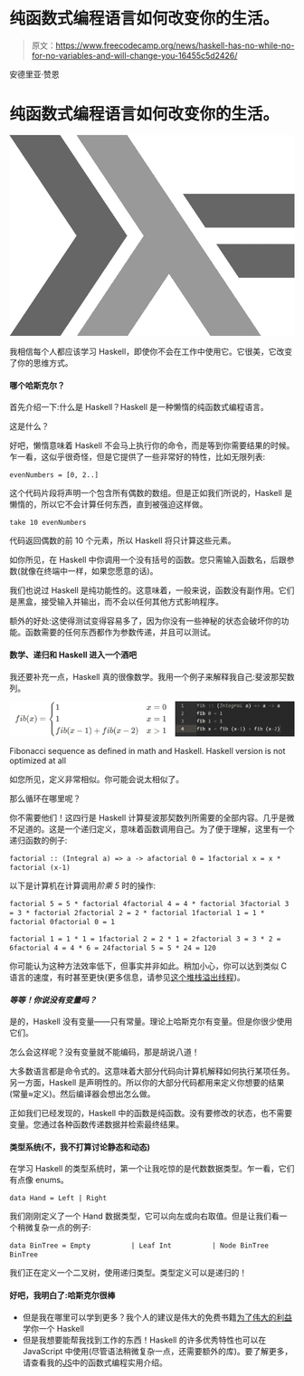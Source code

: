 # 纯函数式编程语言如何改变你的生活。

> 原文：<https://www.freecodecamp.org/news/haskell-has-no-while-no-for-no-variables-and-will-change-you-16455c5d2426/>

安德里亚·赞恩

# 纯函数式编程语言如何改变你的生活。

![62c1Jf2PAHLG-qsGOb8ejSdvHOKbIiYfb8Tp](img/095eb7102c5e9d668ff7891acf7e20ab.png)

我相信每个人都应该学习 Haskell，即使你不会在工作中使用它。它很美，它改变了你的思维方式。

#### 哪个哈斯克尔？

首先介绍一下:什么是 Haskell？Haskell 是一种懒惰的纯函数式编程语言。

这是什么？

好吧，懒惰意味着 Haskell 不会马上执行你的命令，而是等到你需要结果的时候。乍一看，这似乎很奇怪，但是它提供了一些非常好的特性，比如无限列表:

```
evenNumbers = [0, 2..]
```

这个代码片段将声明一个包含所有偶数的数组。但是正如我们所说的，Haskell 是懒惰的，所以它不会计算任何东西，直到被强迫这样做。

```
take 10 evenNumbers
```

代码返回偶数的前 10 个元素，所以 Haskell 将只计算这些元素。

如你所见，在 Haskell 中你调用一个没有括号的函数。您只需输入函数名，后跟参数(就像在终端中一样，如果您愿意的话)。

我们也说过 Haskell 是纯功能性的。这意味着，一般来说，函数没有副作用。它们是黑盒，接受输入并输出，而不会以任何其他方式影响程序。

额外的好处:这使得测试变得容易多了，因为你没有一些神秘的状态会破坏你的功能。函数需要的任何东西都作为参数传递，并且可以测试。

#### 数学、递归和 Haskell 进入一个酒吧

我还要补充一点，Haskell 真的很像数学。我用一个例子来解释我自己:斐波那契数列。

![HZdgRtDDXfrZrDZK7aH-TY7gtgA2CsZSmUe-](img/1ca69521c6a3e4e608c5196ba6090b18.png)

Fibonacci sequence as defined in math and Haskell. Haskell version is not optimized at all

如您所见，定义非常相似。你可能会说太相似了。

那么循环在哪里呢？

你不需要他们！这四行是 Haskell 计算斐波那契数列所需要的全部内容。几乎是微不足道的。这是一个递归定义，意味着函数调用自己。为了便于理解，这里有一个递归函数的例子:

```
factorial :: (Integral a) => a -> afactorial 0 = 1factorial x = x * factorial (x-1)
```

以下是计算机在计算调用*阶乘 5* 时的操作:

```
factorial 5 = 5 * factorial 4factorial 4 = 4 * factorial 3factorial 3 = 3 * factorial 2factorial 2 = 2 * factorial 1factorial 1 = 1 * factorial 0factorial 0 = 1
```

```
factorial 1 = 1 * 1 = 1factorial 2 = 2 * 1 = 2factorial 3 = 3 * 2 = 6factorial 4 = 4 * 6 = 24factorial 5 = 5 * 24 = 120
```

你可能认为这种方法效率低下，但事实并非如此。稍加小心，你可以达到类似 C 语言的速度，有时甚至更快(更多信息，请参见[这个堆栈溢出线程](https://goo.gl/qbUhR5))。

#### *等等！你说没有变量吗？*

是的，Haskell 没有变量——只有常量。理论上哈斯克尔有变量。但是你很少使用它们。

怎么会这样呢？没有变量就不能编码，那是胡说八道！

大多数语言都是命令式的。这意味着大部分代码向计算机解释如何执行某项任务。另一方面，Haskell 是声明性的。所以你的大部分代码都用来定义你想要的结果(常量≈定义)。然后编译器会想出怎么做。

正如我们已经发现的，Haskell 中的函数是纯函数。没有要修改的状态，也不需要变量。您通过各种函数传递数据并检索最终结果。

#### 类型系统(不，我不打算讨论静态和动态)

在学习 Haskell 的类型系统时，第一个让我吃惊的是代数数据类型。乍一看，它们有点像 enums。

```
data Hand = Left | Right
```

我们刚刚定义了一个 Hand 数据类型，它可以向左或向右取值。但是让我们看一个稍微复杂一点的例子:

```
data BinTree = Empty          | Leaf Int          | Node BinTree BinTree
```

我们正在定义一个二叉树，使用递归类型。类型定义可以是递归的！

#### 好吧，我明白了:哈斯克尔很棒

*   但是我在哪里可以学到更多？我个人的建议是伟大的免费书籍[为了伟大的利益](https://goo.gl/JxQy3h)学你一个 Haskell
*   但是我想要能帮我找到工作的东西！Haskell 的许多优秀特性也可以在 JavaScript 中使用(尽管语法稍微复杂一点，还需要额外的库)。要了解更多，请查看我的[JS](https://goo.gl/3CvMF7)中的函数式编程实用介绍。